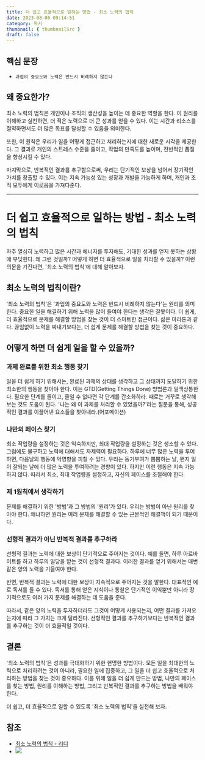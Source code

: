 ```yaml
---
title: 더 쉽고 효율적으로 일하는 방법 - 최소 노력의 법칙
date: 2023-08-06 09:14:51
category: 독서
thumbnail: { thumbnailSrc }
draft: false
---
```


## 핵심 문장

- `과업의 중요도와 노력은 반드시 비례하지 않는다`

## 왜 중요한가?

최소 노력의 법칙은 개인이나 조직의 생산성을 높이는 데 중요한 역할을 한다. 이 원리를 이해하고 실천하면, 더 적은 노력으로 더 큰 성과를 얻을 수 있다. 이는 시간과 리소스를 절약하면서도 더 많은 목표를 달성할 수 있음을 의미한다.

또한, 이 원칙은 우리가 일을 어떻게 접근하고 처리하는지에 대한 새로운 시각을 제공한다. 그 결과로 개인의 스트레스 수준을 줄이고, 작업의 만족도를 높이며, 전반적인 품질을 향상시킬 수 있다.

마지막으로, 반복적인 결과를 추구함으로써, 우리는 단기적인 보상을 넘어서 장기적인 가치를 창출할 수 있다. 이는 지속 가능성 있는 성장과 개발을 가능하게 하며, 개인과 조직 모두에게 이로움을 가져다준다.

---

# 더 쉽고 효율적으로 일하는 방법 - 최소 노력의 법칙

자주 열심히 노력하고 많은 시간과 에너지를 투자해도, 기대한 성과를 얻지 못하는 상황에 부딪힌다. 왜 그런 것일까? 어떻게 하면 더 효율적으로 일을 처리할 수 있을까? 이런 의문을 가진다면, '최소 노력의 법칙'에 대해 알아보자.

## 최소 노력의 법칙이란?

'최소 노력의 법칙'은 '과업의 중요도와 노력은 반드시 비례하지 않는다'는 원리를 의미한다. 중요한 일을 해결하기 위해 노력을 많이 들여야 한다는 생각은 잘못이다. 더 쉽게, 더 효율적으로 문제를 해결할 방법을 찾는 것이 더 스마트한 접근이다. 삶은 마라톤과 같다. 끊임없이 노력을 짜내기보다는, 더 쉽게 문제를 해결할 방법을 찾는 것이 중요하다.

## 어떻게 하면 더 쉽게 일을 할 수 있을까?

### 과제 완료를 위한 최소 행동 찾기

일을 더 쉽게 하기 위해서는, 완료된 과제의 상태를 생각하고 그 상태까지 도달하기 위한 최소한의 행동을 찾아야 한다. 이는 GTD(Getting Things Done) 방법론과 일맥상통한다. 필요한 단계를 줄이고, 줄일 수 없다면 각 단계를 간소화하라. 때로는 거꾸로 생각해보는 것도 도움이 된다. '나는 왜 이 과제를 처리할 수 있었을까?'라는 질문을 통해, 성공적인 결과를 이끌어낸 요소들을 찾아내라.(어포메이션)

### 나만의 페이스 찾기

최소 작업량을 설정하는 것은 익숙하지만, 최대 작업량을 설정하는 것은 생소할 수 있다. 그럼에도 불구하고 노력에 대해서도 자제력이 필요하다. 하루에 너무 많은 노력을 투여하면, 다음날의 행동에 악영향을 끼칠 수 있다. 우리는 동기부여가 뿜뿜하는 날, 왠지 일이 잘되는 날에 더 많은 노력을 투여하려는 경향이 있다. 하지만 이런 행동은 지속 가능하지 않다. 따라서 최소, 최대 작업량을 설정하고, 자신의 페이스를 조절해야 한다.

### 제 1원칙에서 생각하기

문제를 해결하기 위한 '방법'과 그 방법의 '원리'가 있다. 우리는 방법이 아닌 원리를 찾아야 한다. 왜냐하면 원리는 여러 문제를 해결할 수 있는 근본적인 해결책이 되기 때문이다.

### 선형적 결과가 아닌 반복적 결과를 추구하라

선형적 결과는 노력에 대한 보상이 단기적으로 주어지는 것이다. 예를 들면, 하루 아르바이트를 하고 하루의 일당을 받는 것이 선형적 결과다. 이러한 결과를 얻기 위해서는 매번 같은 양의 노력을 기울여야 한다.

반면, 반복적 결과는 노력에 대한 보상이 지속적으로 주어지는 것을 말한다. 대표적인 예로 독서를 들 수 있다. 독서를 통해 얻은 지식이나 통찰은 단기적인 이익뿐만 아니라 장기적으로도 여러 가지 문제를 해결하는 데 도움을 준다.

따라서, 같은 양의 노력을 투자하더라도 그것이 어떻게 사용되는지, 어떤 결과를 가져오는지에 따라 그 가치는 크게 달라진다. 선형적인 결과를 추구하기보다는 반복적인 결과를 추구하는 것이 더 효율적일 것이다.

## 결론

'최소 노력의 법칙'은 성과를 극대화하기 위한 현명한 방법이다. 모든 일을 최대한의 노력으로 처리하려는 것이 아니라, 필요한 일에 집중하고, 그 일을 더 쉽고 효율적으로 처리하는 방법을 찾는 것이 중요하다. 이를 위해 일을 더 쉽게 만드는 방법, 나만의 페이스를 찾는 방법, 원리를 이해하는 방법, 그리고 반복적인 결과를 추구하는 방법을 배워야 한다.

더 쉽고, 더 효율적으로 일할 수 있도록 '최소 노력의 법칙'을 실천해 보자.

## 참조

- [최소 노력의 법칙 - 리디](https://ridibooks.com/books/510001190?_s=search&_q=%EC%B5%9C%EC%86%8C%EB%85%B8%EB%A0%A5%EC%9D%98+%EB%B2%95%EC%B9%99&_rdt_sid=search&_rdt_idx=0)
- ![](https://i.imgur.com/0WrY7pO.png)
